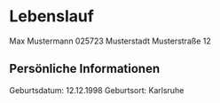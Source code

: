 # Lebenslauf
Max Mustermann
025723 Musterstadt
Musterstraße 12

## Persönliche Informationen
Geburtsdatum: 12.12.1998
Geburtsort: Karlsruhe